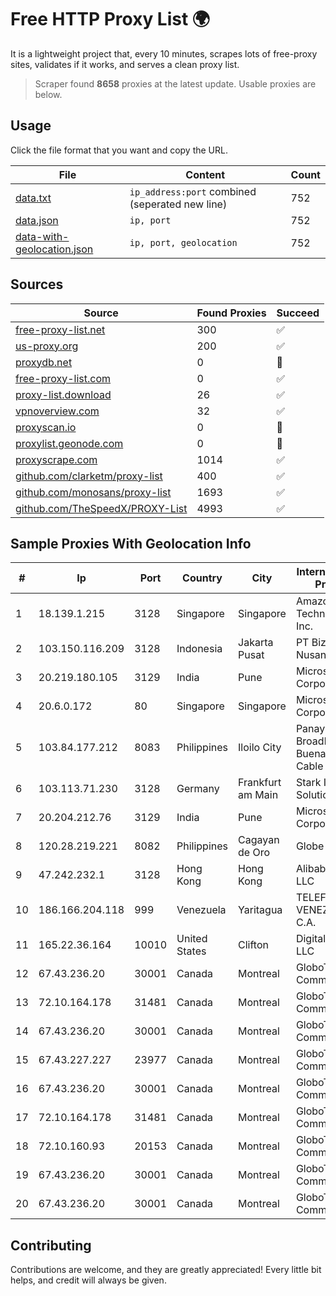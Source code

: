 
# Free HTTP Proxy List 🌍

It is a lightweight project that, every 10 minutes, scrapes lots of free-proxy sites, validates if it works, and serves a clean proxy list.


> Scraper found **8658** proxies at the latest update. Usable proxies are below.

## Usage

Click the file format that you want and copy the URL.


|File|Content|Count|
|----|-------|-----|
|[data.txt](https://raw.githubusercontent.com/themiralay/Proxy-List-World/master/data.txt)|`ip_address:port` combined (seperated new line)|752|
|[data.json](https://raw.githubusercontent.com/themiralay/Proxy-List-World/master/data.json)|`ip, port`|752|
|[data-with-geolocation.json](https://raw.githubusercontent.com/themiralay/Proxy-List-World/master/data-with-geolocation.json)|`ip, port, geolocation`|752|

## Sources

|Source|Found Proxies|Succeed|
|------|-------------|-------|
|[free-proxy-list.net](https://free-proxy-list.net)|300|✅|
|[us-proxy.org](https://www.us-proxy.org)|200|✅|
|[proxydb.net](http://proxydb.net)|0|🚫|
|[free-proxy-list.com](https://free-proxy-list.com/?page=&port=&type%5B%5D=http&type%5B%5D=https&up_time=0&search=Search)|0|✅|
|[proxy-list.download](https://www.proxy-list.download/HTTP)|26|✅|
|[vpnoverview.com](https://vpnoverview.com/privacy/anonymous-browsing/free-proxy-servers)|32|✅|
|[proxyscan.io](https://www.proxyscan.io)|0|🚫|
|[proxylist.geonode.com](https://proxylist.geonode.com/api/proxy-list?limit=300&page=1&sort_by=lastChecked&sort_type=desc&protocols=http,https)|0|🚫|
|[proxyscrape.com](https://api.proxyscrape.com/v2/?request=displayproxies&protocol=http&timeout=10000&country=all&ssl=all&anonymity=all)|1014|✅|
|[github.com/clarketm/proxy-list](https://raw.githubusercontent.com/clarketm/proxy-list/master/proxy-list-raw.txt)|400|✅|
|[github.com/monosans/proxy-list](https://raw.githubusercontent.com/monosans/proxy-list/main/proxies/http.txt)|1693|✅|
|[github.com/TheSpeedX/PROXY-List](https://raw.githubusercontent.com/TheSpeedX/PROXY-List/master/http.txt)|4993|✅|


## Sample Proxies With Geolocation Info

|#|Ip|Port|Country|City|Internet Service Provider|
|-|--|----|-------|----|-------------------------|
|1|18.139.1.215|3128|Singapore|Singapore|Amazon Technologies Inc.|
|2|103.150.116.209|3128|Indonesia|Jakarta Pusat|PT Biznet Gio Nusantara|
|3|20.219.180.105|3129|India|Pune|Microsoft Corporation|
|4|20.6.0.172|80|Singapore|Singapore|Microsoft Corporation|
|5|103.84.177.212|8083|Philippines|Iloilo City|Panay Broadband / Buenavista Cable TV., Inc.|
|6|103.113.71.230|3128|Germany|Frankfurt am Main|Stark Industries Solutions LTD|
|7|20.204.212.76|3129|India|Pune|Microsoft Corporation|
|8|120.28.219.221|8082|Philippines|Cagayan de Oro|Globe Telecom|
|9|47.242.232.1|3128|Hong Kong|Hong Kong|Alibaba.com LLC|
|10|186.166.204.118|999|Venezuela|Yaritagua|TELEFONICA VENEZOLANA, C.A.|
|11|165.22.36.164|10010|United States|Clifton|DigitalOcean, LLC|
|12|67.43.236.20|30001|Canada|Montreal|GloboTech Communications|
|13|72.10.164.178|31481|Canada|Montreal|GloboTech Communications|
|14|67.43.236.20|30001|Canada|Montreal|GloboTech Communications|
|15|67.43.227.227|23977|Canada|Montreal|GloboTech Communications|
|16|67.43.236.20|30001|Canada|Montreal|GloboTech Communications|
|17|72.10.164.178|31481|Canada|Montreal|GloboTech Communications|
|18|72.10.160.93|20153|Canada|Montreal|GloboTech Communications|
|19|67.43.236.20|30001|Canada|Montreal|GloboTech Communications|
|20|67.43.236.20|30001|Canada|Montreal|GloboTech Communications|



## Contributing

Contributions are welcome, and they are greatly appreciated! Every
little bit helps, and credit will always be given.

